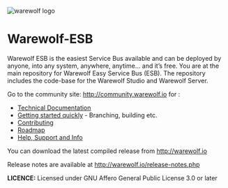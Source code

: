 ![warewolf logo](http://www.warewolf.io/images/warewolf-logo.png)

Warewolf-ESB
============

Warewolf ESB is the easiest Service Bus available and can be deployed by anyone, into any system, anywhere, anytime… and it’s free. You are at the main repository for Warewolf Easy Service Bus (ESB). The repository includes the code-base for the Warewolf Studio and Warewolf Server. 

Go to the community site: http://community.warewolf.io for :
* [Technical Documentation](http://community.warewolf.io/list/35540-knowledge-base/?category=13827)
* [Getting started quickly](http://community.warewolf.io/topic/517526-getting-started-how-do-i-build-warewolf-from-source/) - Branching, building etc.
* [Contributing](http://community.warewolf.io/list/35540-knowledge-base/?category=13910)
* [Roadmap](http://community.warewolf.io/topic/517581-roadmap/)
* [Help, Support and Info](http://community.warewolf.io)

You can download the latest compiled release from http://warewolf.io

Release notes are available at http://warewolf.io/release-notes.php

**LICENCE:** Licensed under GNU Affero General Public License 3.0 or later
